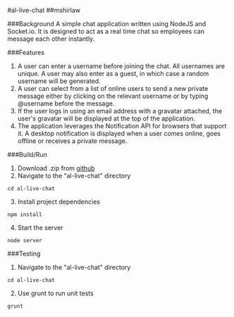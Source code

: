 #al-live-chat
##mshirlaw

###Background
A simple chat application written using NodeJS and Socket.io. It is designed to act as a real time chat so employees can message each other instantly.

###Features
1. A user can enter a username before joining the chat. All usernames are unique. A user may also enter as a guest, in which case a random username will be generated.
2. A user can select from a list of online users to send a new private message either by clicking on the relevant username or by typing @username before the message.  
3. If the user logs in using an email address with a gravatar attached, the user's gravatar will be displayed at the top of the application.
4. The application leverages the ​Notification API​ for browsers that support it. A desktop notification is displayed when a user comes online, goes offline or receives a private message.

###Build/Run

1. Download .zip from [github](https://github.com/mshirlaw/al-live-chat/archive/master.zip)
2. Navigate to the "al-live-chat" directory
```
cd al-live-chat
```
3. Install project dependencies
```
npm install
```
4. Start the server
```
node server
```

###Testing

1. Navigate to the "al-live-chat" directory
```
cd al-live-chat
```
2. Use grunt to run unit tests
```
grunt
```


